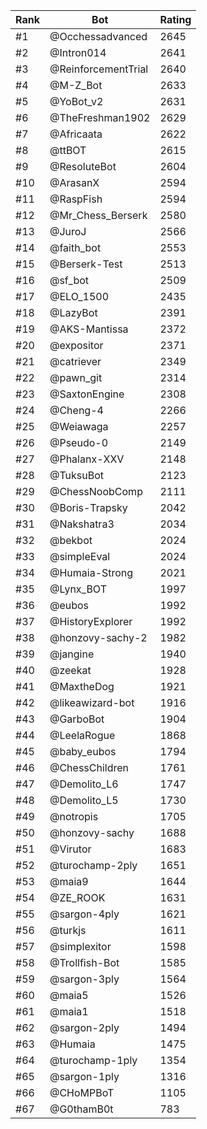 Rank|Bot|Rating
---|---|---
#1|@Occhessadvanced|2645
#2|@Intron014|2641
#3|@ReinforcementTrial|2640
#4|@M-Z_Bot|2633
#5|@YoBot_v2|2631
#6|@TheFreshman1902|2629
#7|@Africaata|2622
#8|@ttBOT|2615
#9|@ResoluteBot|2604
#10|@ArasanX|2594
#11|@RaspFish|2594
#12|@Mr_Chess_Berserk|2580
#13|@JuroJ|2566
#14|@faith_bot|2553
#15|@Berserk-Test|2513
#16|@sf_bot|2509
#17|@ELO_1500|2435
#18|@LazyBot|2391
#19|@AKS-Mantissa|2372
#20|@expositor|2371
#21|@catriever|2349
#22|@pawn_git|2314
#23|@SaxtonEngine|2308
#24|@Cheng-4|2266
#25|@Weiawaga|2257
#26|@Pseudo-0|2149
#27|@Phalanx-XXV|2148
#28|@TuksuBot|2123
#29|@ChessNoobComp|2111
#30|@Boris-Trapsky|2042
#31|@Nakshatra3|2034
#32|@bekbot|2024
#33|@simpleEval|2024
#34|@Humaia-Strong|2021
#35|@Lynx_BOT|1997
#36|@eubos|1992
#37|@HistoryExplorer|1992
#38|@honzovy-sachy-2|1982
#39|@jangine|1940
#40|@zeekat|1928
#41|@MaxtheDog|1921
#42|@likeawizard-bot|1916
#43|@GarboBot|1904
#44|@LeelaRogue|1868
#45|@baby_eubos|1794
#46|@ChessChildren|1761
#47|@Demolito_L6|1747
#48|@Demolito_L5|1730
#49|@notropis|1705
#50|@honzovy-sachy|1688
#51|@Virutor|1683
#52|@turochamp-2ply|1651
#53|@maia9|1644
#54|@ZE_ROOK|1631
#55|@sargon-4ply|1621
#56|@turkjs|1611
#57|@simplexitor|1598
#58|@Trollfish-Bot|1585
#59|@sargon-3ply|1564
#60|@maia5|1526
#61|@maia1|1518
#62|@sargon-2ply|1494
#63|@Humaia|1475
#64|@turochamp-1ply|1354
#65|@sargon-1ply|1316
#66|@CHoMPBoT|1105
#67|@G0thamB0t|783
